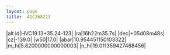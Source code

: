 ```yaml
---
layout: page
title:  AGC268213
--- 
```

|alt id|HVC19.13+35.24-123|
|ra|16h22m35.7s|
|dec|+05d08m48s|
|cz|-139.0|
|w50|17.0|
|abar|10.954451150103322|
|m_hi|5.8200000000000003|
|n_hi|19.011359427468456|

